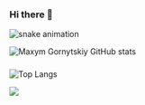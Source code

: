 ### Hi there 👋

![snake animation](https://github.com/MaxymGorn/MaxymGorn/blob/output/github-contribution-grid-snake2.svg)

![Maxym Gornytskiy GitHub stats](https://github-readme-stats.vercel.app/api?username=MaxymGorn&show_icons=true&count_private=true&theme=radical&hide=stars,issues)

###
![Top Langs](https://github-readme-stats.vercel.app/api/top-langs/?username=MaxymGorn&layout=compact&count_private=true&langs_count=6&theme=radical)

![](https://komarev.com/ghpvc/?username=MaxymGorn&color=lightgrey)
